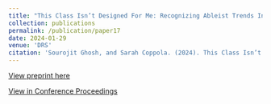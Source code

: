 ```yaml
---
title: "This Class Isn’t Designed For Me: Recognizing Ableist Trends In Design Education, And Redesigning For An Inclusive And Sustainable Future"
collection: publications
permalink: /publication/paper17
date: 2024-01-29
venue: 'DRS'
citation: 'Sourojit Ghosh, and Sarah Coppola. (2024). This Class Isn’t Designed For Me: Recognizing Ableist Trends In Design Education, And Redesigning For An Inclusive And Sustainable Future, in Gray, C., Hekkert, P., Forlano, L., Ciuccarelli, P. (eds.), DRS2024: Boston, 23–28 June, Boston, USA. https://doi.org/10.21606/drs.2024.1070.'
---
```


[View preprint here](https://sourojitghosh.github.io/files/drs_2024.pdf)

[View in Conference Proceedings](https://dl.designresearchsociety.org/drs-conference-papers/drs2024/researchpapers/331/)
